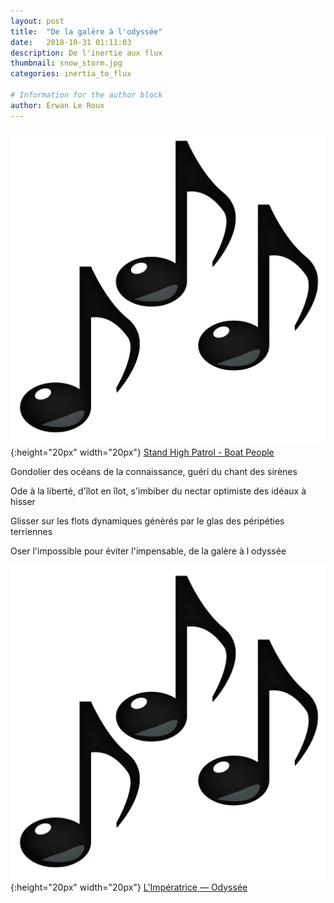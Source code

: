 ```yaml
---
layout: post
title:  "De la galère à l'odyssée"
date:   2018-10-31 01:11:03
description: De l'inertie aux flux
thumbnail: snow_storm.jpg
categories: inertia_to_flux

# Information for the author block
author: Erwan Le Roux
---
```


 
![](/assets/img/notes.png){:height="20px" width="20px"} [Stand High Patrol - Boat People][link1] 

Gondolier des océans de la connaissance, guéri du chant des sirènes

Ode à la liberté, d'îlot en îlot, s'imbiber du nectar optimiste des idéaux à hisser

Glisser sur les flots dynamiques génèrés par le glas des péripéties terriennes

Oser l'impossible pour éviter l'impensable, de la galère à l odyssée

![](/assets/img/notes.png){:height="20px" width="20px"} [L'Impératrice — Odyssée][link2] 

[link1]: https://www.youtube.com/watch?v=5apNVcyRGXk
[link2]: https://www.youtube.com/watch?v=S2NZLSfAeIc
